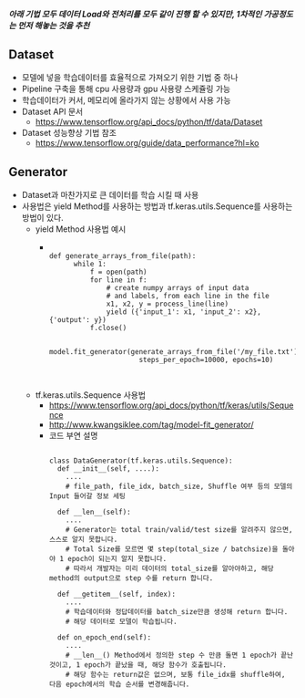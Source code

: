 ##### 아래 기법 모두 데이터 Load와 전처리를 모두 같이 진행 할 수 있지만, 1차적인 가공정도는 먼저 해놓는 것을 추천

## Dataset

- 모델에 넣을 학습데이터를 효율적으로 가져오기 위한 기법 중 하나
- Pipeline 구축을 통해 cpu 사용량과 gpu 사용량 스케쥴링 가능
- 학습데이터가 커서, 메모리에 올라가지 않는 상황에서 사용 가능
- Dataset API 문서
  - https://www.tensorflow.org/api_docs/python/tf/data/Dataset 
- Dataset 성능향상 기법 참조
  - https://www.tensorflow.org/guide/data_performance?hl=ko


## Generator

- Dataset과 마찬가지로 큰 데이터를 학습 시킬 때 사용
- 사용법은 yield Method를 사용하는 방법과 tf.keras.utils.Sequence를 사용하는 방법이 있다.
  - yield Method 사용법 예시
    - <pre>
      <code>
      def generate_arrays_from_file(path):
            while 1:
                f = open(path)
                for line in f:
                    # create numpy arrays of input data
                    # and labels, from each line in the file
                    x1, x2, y = process_line(line)
                    yield ({'input_1': x1, 'input_2': x2}, {'output': y})
                f.close()

        model.fit_generator(generate_arrays_from_file('/my_file.txt'),
                            steps_per_epoch=10000, epochs=10)
        </code>
        </pre>
  - tf.keras.utils.Sequence 사용법
    - https://www.tensorflow.org/api_docs/python/tf/keras/utils/Sequence
    - http://www.kwangsiklee.com/tag/model-fit_generator/
    - 코드 부연 설명
      <pre>
      <code>
      class DataGenerator(tf.keras.utils.Sequence):
        def __init__(self, ....):
          ....
          # file_path, file_idx, batch_size, Shuffle 여부 등의 모델의 Input 들어갈 정보 세팅
          
        def __len__(self):
          ....
          # Generator는 total train/valid/test size를 알려주지 않으면, 스스로 알지 못합니다.
          # Total Size를 모르면 몇 step(total_size / batchsize)을 돌아야 1 epoch이 되는지 알지 못합니다.
          # 따라서 개발자는 미리 데이터의 total_size를 알아야하고, 해당 method의 output으로 step 수를 return 합니다.
            
        def __getitem__(self, index):
          ....
          # 학습데이터와 정답데이터를 batch_size만큼 생성해 return 합니다.
          # 해당 데이터로 모델이 학습됩니다.
        
        def on_epoch_end(self):
          ....
          # __len__() Method에서 정의한 step 수 만큼 돌면 1 epoch가 끝난 것이고, 1 epoch가 끝났을 때, 해당 함수가 호출됩니다.
          # 해당 함수는 return값은 없으며, 보통 file_idx를 shuffle하여, 다음 epoch에서의 학습 순서를 변경해줍니다.
          
      </code>
      </pre>
